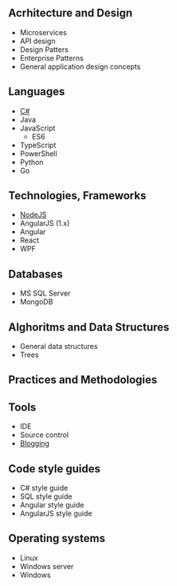 ## Acrhitecture and Design

* Microservices
* API design
* Design Patters
* Enterprise Patterns
* General application design concepts

## Languages

* [C#](pages/languages/csharp/csharp-index)
* Java
* JavaScript
  * ES6
* TypeScript
* PowerShell
* Python
* Go

## Technologies, Frameworks

* [NodeJS](pages/frameworks/nodejs)
* AngularJS (1.x)
* Angular
* React
* WPF

## Databases

* MS SQL Server
* MongoDB

## Alghoritms and Data Structures

* General data structures
* Trees

## Practices and Methodologies

## Tools

* IDE
* Source control
* [Blogging](/pages/toolss/blogging)

## Code style guides

* C# style guide
* SQL style guide
* Angular style guide
* AngularJS style guide

## Operating systems

* Linux
* Windows server
* Windows